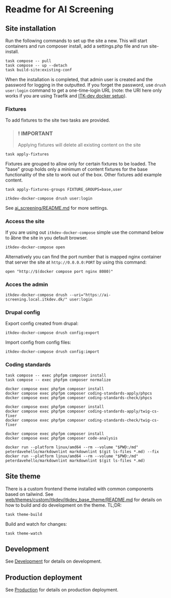 # Readme for AI Screening

## Site installation

Run the following commands to set up the site a new. This will start containers
and run composer install, add a settings.php file and run site-install.

```shell name="site-up"
task compose -- pull
task compose -- up --detach
task build-site:existing-conf
```

When the installation is completed, that admin user is created and the password for logging in the outputted. If you
forget the password, use `drush user:login` command to get a one-time-login URL (note: the URI here only works if
you are using Traefik and [ITK-dev docker setup](https://github.com/itk-dev/devops_itkdev-docker)).

### Fixtures

To add fixtures to the site two tasks are provided.

> ### ! IMPORTANT
>
> Applying fixtures will delete all existing content on the site

```shell name="fixtures"
task apply-fixtures
```

Fixtures are grouped to allow only for certain fixtures to be loaded. The "base"
group holds only a minimum of content fixtures for the base functionality of the
site to work out of the box. Other fixtures add example content.

```shell name="fixtures-groups"
task apply-fixtures-groups FIXTURE_GROUPS=base,user
```

```shell name="site-login"
itkdev-docker-compose drush user:login
```

See [ai_screening/README.md](web/modules/custom/ai_screening/README.md) for more settings.

### Access the site

If you are using out `itkdev-docker-compose` simple use the command below to åbne the site in you default browser.

```shell name="site-open"
itkdev-docker-compose open
```

Alternatively you can find the port number that is mapped nginx container that server the site at `http://0.0.0.0:PORT`
by using this command:

```shell
open "http://$(docker compose port nginx 8080)"
```

### Acces the admin

```shell name="site-open-admin"
itkdev-docker-compose drush --uri="https://ai-screening.local.itkdev.dk/" user:login
```

### Drupal config

Export config created from drupal:

```shell
itkdev-docker-compose drush config:export
```

Import config from config files:

```shell
itkdev-docker-compose drush config:import
```

### Coding standards

```shell name=coding-standards-composer
task compose -- exec phpfpm composer install
task compose -- exec phpfpm composer normalize
```

```shell name=coding-standards-php
docker compose exec phpfpm composer install
docker compose exec phpfpm composer coding-standards-apply/phpcs
docker compose exec phpfpm composer coding-standards-check/phpcs
```

```shell name=coding-standards-twig
docker compose exec phpfpm composer install
docker compose exec phpfpm composer coding-standards-apply/twig-cs-fixer
docker compose exec phpfpm composer coding-standards-check/twig-cs-fixer
```

```shell name=code-analysis
docker compose exec phpfpm composer install
docker compose exec phpfpm composer code-analysis
```

```shell name=coding-standards-markdown
docker run --platform linux/amd64 --rm --volume "$PWD:/md" peterdavehello/markdownlint markdownlint $(git ls-files *.md) --fix
docker run --platform linux/amd64 --rm --volume "$PWD:/md" peterdavehello/markdownlint markdownlint $(git ls-files *.md)
```

## Site theme

There is a custom frontend theme installed with common components based on tailwind. See
[web/themes/custom/itkdev/itkdev_base_theme/README.md](web/themes/custom/itkdev/itkdev_base_theme/README.md) for details
on how to build and do development on the theme. TL;DR:

``` shell name="theme-build"
task theme-build
```

Build and watch for changes:

``` shell name="theme-watch"
task theme-watch

```

## Development

See [Development](docs/Development.md) for details on development.

## Production deployment

See [Production](docs/Production.md) for details on production deployment.
